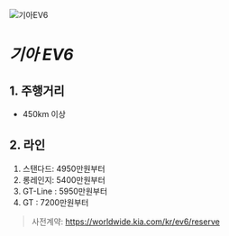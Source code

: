 ![기아EV6](https://search.pstatic.net/common/?src=http%3A%2F%2Fpost.phinf.naver.net%2FMjAyMTAzMTVfMTk3%2FMDAxNjE1NzY4NzUzNzg1.4uNq-qEgAg1vKAPCWDXi5wCvefYzEITiFGkZ5VdF51Eg.lsVp8-GE4NbndLGLo_quNcLK6Ky4A4PPQKsYcUNaOzsg.JPEG%2FIF7pQutV_zoVD9Sk8ykGMiPGpmFI.jpg&type=sc960_832)


# ___기아 EV6___


## 1. 주행거리
+ 450km 이상

## 2. 라인
   1. 스탠다드: 4950만원부터
   2. 롱레인지: 5400만원부터
   3. GT-Line : 5950만원부터
   4. GT :  7200만원부터

>사전계약: https://worldwide.kia.com/kr/ev6/reserve

